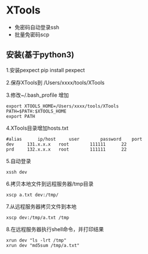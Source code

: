 # XTools

* 免密码自动登录ssh
* 批量免密码scp

安装(基于python3)
--------

1.安装pexpect
pip install pexpect

2.保存XTools到
/Users/xxxx/tools/XTools

3.修改~/.bash_profile 增加
```shell
export XTOOLS_HOME=/Users/xxxx/tools/XTools
PATH=$PATH:$XTOOLS_HOME
export PATH
```

4.XTools目录增加hosts.txt
```shell
#alias 		ip/host		user		password	port	
dev		131.x.x.x	root		111111		22
prd		132.x.x.x	root		111111		22
```

5.自动登录
```
xssh dev
```

6.拷贝本地文件到远程服务器/tmp目录
```
xscp a.txt dev:/tmp/
```

7.从远程服务器拷贝文件到本地
```
xscp dev:/tmp/a.txt /tmp
```

8.在远程服务器执行shell命令，并打印结果
```
xrun dev "ls -lrt /tmp"
xrun dev "md5sum /tmp/a.txt"
```
